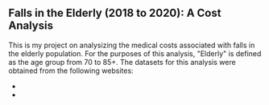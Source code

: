 ## Falls in the Elderly (2018 to 2020): A Cost Analysis

This is my project on analysizing the medical costs associated with falls in the elderly population.  For the purposes of this analysis, "Elderly" is defined as the age 
group from 70 to 85+.  The datasets for this analysis were obtained from the following websites:

  *
  *

